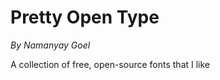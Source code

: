 Pretty Open Type
================
*By Namanyay Goel*

A collection of free, open-source fonts that I like